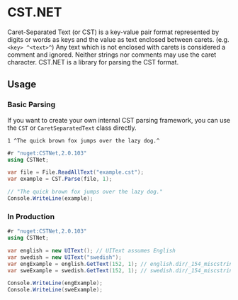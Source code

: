 # CST.NET

Caret-Separated Text (or CST) is a key-value pair format represented by digits or words as keys and the value as text enclosed between carets. (e.g. ``<key> ^<text>^``) Any text which is not enclosed with carets is considered a comment and ignored. Neither strings nor comments may use the caret character. CST.NET is a library for parsing the CST format.

## Usage

### Basic Parsing

If you want to create your own internal CST parsing framework, you can use the `CST` or `CaretSeparatedText` class directly.

```text
1 ^The quick brown fox jumps over the lazy dog.^
```

```csharp
#r "nuget:CSTNet,2.0.103"
using CSTNet;

var file = File.ReadAllText("example.cst");
var example = CST.Parse(file, 1);

// "The quick brown fox jumps over the lazy dog."
Console.WriteLine(example);
```

### In Production

```csharp
#r "nuget:CSTNet,2.0.103"
using CSTNet;

var english = new UIText(); // UIText assumes English
var swedish = new UIText("swedish");
var engExample = english.GetText(152, 1); // english.dir/_154_miscstrings.cst
var sweExample = swedish.GetText(152, 1); // swedish.dir/_154_miscstrings.cst

Console.WriteLine(engExample);
Console.WriteLine(sweExample);
```